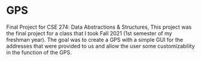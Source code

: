 # GPS
Final Project for CSE 274: Data Abstractions & Structures,
This project was the final project for a class that I took Fall 2021 (1st semester of my freshman year).
The goal was to create a GPS with a simple GUI for the addresses that were provided to us and allow the user some customizability in the function of the GPS. 
